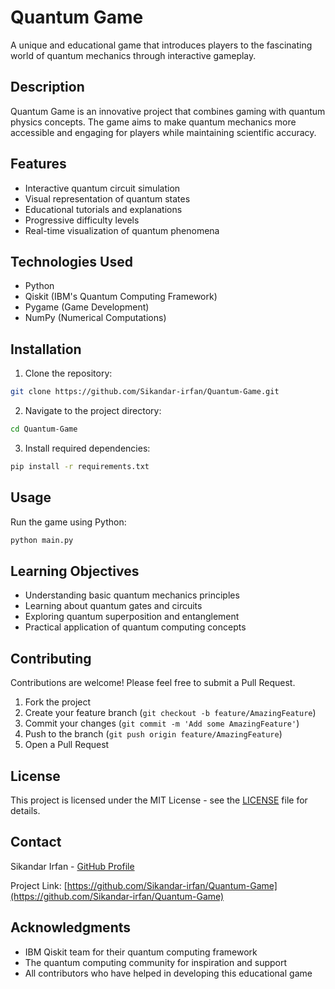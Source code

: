 # Quantum Game

A unique and educational game that introduces players to the fascinating world of quantum mechanics through interactive gameplay.

## Description

Quantum Game is an innovative project that combines gaming with quantum physics concepts. The game aims to make quantum mechanics more accessible and engaging for players while maintaining scientific accuracy.

## Features

- Interactive quantum circuit simulation
- Visual representation of quantum states
- Educational tutorials and explanations
- Progressive difficulty levels
- Real-time visualization of quantum phenomena

## Technologies Used

- Python
- Qiskit (IBM's Quantum Computing Framework)
- Pygame (Game Development)
- NumPy (Numerical Computations)

## Installation

1. Clone the repository:
```bash
git clone https://github.com/Sikandar-irfan/Quantum-Game.git
```

2. Navigate to the project directory:
```bash
cd Quantum-Game
```

3. Install required dependencies:
```bash
pip install -r requirements.txt
```

## Usage

Run the game using Python:
```bash
python main.py
```

## Learning Objectives

- Understanding basic quantum mechanics principles
- Learning about quantum gates and circuits
- Exploring quantum superposition and entanglement
- Practical application of quantum computing concepts

## Contributing

Contributions are welcome! Please feel free to submit a Pull Request.

1. Fork the project
2. Create your feature branch (`git checkout -b feature/AmazingFeature`)
3. Commit your changes (`git commit -m 'Add some AmazingFeature'`)
4. Push to the branch (`git push origin feature/AmazingFeature`)
5. Open a Pull Request

## License

This project is licensed under the MIT License - see the [LICENSE](LICENSE) file for details.

## Contact

Sikandar Irfan - [GitHub Profile](https://github.com/Sikandar-irfan)

Project Link: [https://github.com/Sikandar-irfan/Quantum-Game](https://github.com/Sikandar-irfan/Quantum-Game)

## Acknowledgments

- IBM Qiskit team for their quantum computing framework
- The quantum computing community for inspiration and support
- All contributors who have helped in developing this educational game
